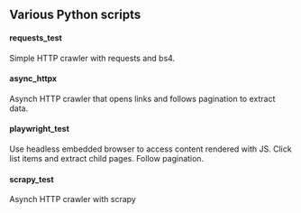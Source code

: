 ## Various Python scripts

#### requests_test
Simple HTTP crawler with requests and bs4. 
 
 #### async_httpx
 Asynch HTTP crawler that opens links and follows pagination to extract data. 
 
#### playwright_test
Use headless embedded browser to access content rendered with JS. Click list items and extract child pages. Follow pagination.

#### scrapy_test
Asynch HTTP crawler with scrapy
 
 